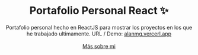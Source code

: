<!-- PROJECT LOGO -->
<br />
<p align="center">
  <h1 align="center">Portafolio Personal React ✨</h1>

  <p align="center">
    Portafolio personal hecho en ReactJS para mostrar los proyectos en los que he trabajado ultimamente. URL / Demo: 
    <a href="https://alanmg.vercel.app/">alanmg.vercerl.app</a>
    <br />
    <br />
    <a href="https://alanmg.vercel.app/">Más sobre mi</a>
  </p>
</p>
